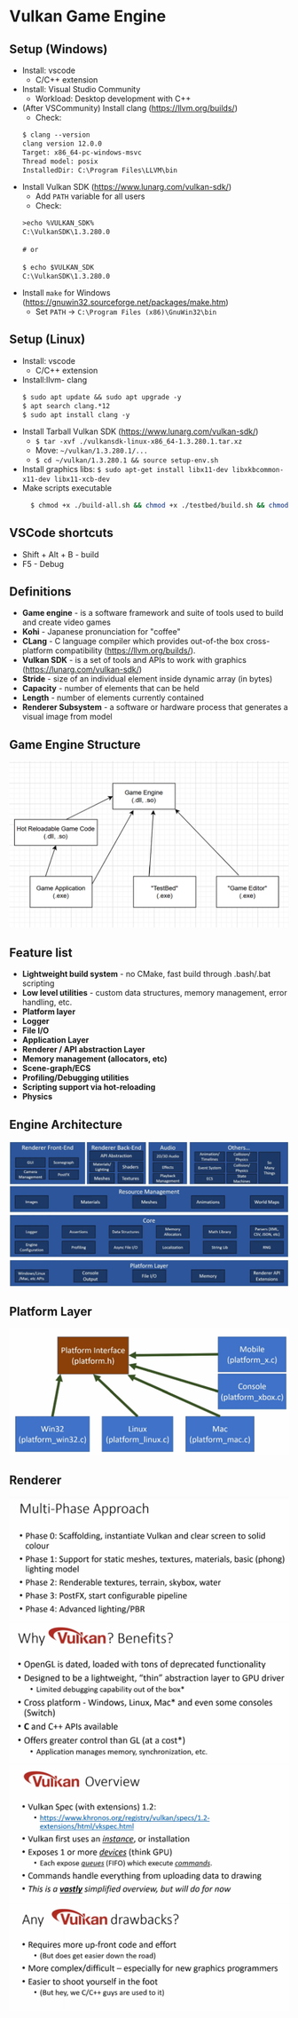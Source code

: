 # Vulkan Game Engine

## Setup (Windows)
- Install: vscode
    - C/C++ extension
- Install: Visual Studio Community
    - Workload: Desktop development with C++
- (After VSCommunity) Install clang (https://llvm.org/builds/)
    - Check:
    ```
    $ clang --version
    clang version 12.0.0
    Target: x86_64-pc-windows-msvc
    Thread model: posix
    InstalledDir: C:\Program Files\LLVM\bin
    ```
- Install Vulkan SDK (https://www.lunarg.com/vulkan-sdk/)
    - Add `PATH` variable for all users
    - Check:
    ```
    >echo %VULKAN_SDK%                                                                                       C:\VulkanSDK\1.3.280.0 

    # or
    
    $ echo $VULKAN_SDK
    C:\VulkanSDK\1.3.280.0
    ```
- Install `make` for Windows (https://gnuwin32.sourceforge.net/packages/make.htm)
  - Set `PATH` -> `C:\Program Files (x86)\GnuWin32\bin`

## Setup (Linux)
- Install: vscode
    - C/C++ extension
- Install:llvm- clang
  ```
  $ sudo apt update && sudo apt upgrade -y
  $ apt search clang.*12
  $ sudo apt install clang -y
  ```
- Install Tarball Vulkan SDK (https://www.lunarg.com/vulkan-sdk/)
  - `$ tar -xvf ./vulkansdk-linux-x86_64-1.3.280.1.tar.xz`
  - Move: `~/vulkan/1.3.280.1/...`
  - `$ cd ~/vulkan/1.3.280.1 && source setup-env.sh`
- Install graphics libs: `$ sudo apt-get install libx11-dev libxkbcommon-x11-dev libx11-xcb-dev`
- Make scripts executable 
  ```sh
    $ chmod +x ./build-all.sh && chmod +x ./testbed/build.sh && chmod +x ./engine/build.sh
  ```

## VSCode shortcuts
- Shift + Alt + B - build
- F5 - Debug

## Definitions
- **Game engine** - is a software framework and suite of tools used to build and create video games
- **Kohi** - Japanese pronunciation for "coffee" 
- **CLang** - C language compiler which provides out-of-the box cross-platform compatibility (https://llvm.org/builds/).
- **Vulkan SDK** - is a set of tools and APIs to work with graphics (https://lunarg.com/vulkan-sdk/)
- **Stride** - size of an individual element inside dynamic array (in bytes)
- **Capacity** - number of elements that can be held
- **Length** - number of elements currently contained
- **Renderer Subsystem** - a software or hardware process that generates a visual image from model

## Game Engine Structure
![](./forReadme/GEStructure.png)

## Feature list
- **Lightweight build system** - no CMake, fast build through .bash/.bat scripting
- **Low level utilities** - custom data structures, memory management, error handling, etc.
- **Platform layer**
- **Logger**
- **File I/O**
- **Application Layer**
- **Renderer / API abstraction Layer**
- **Memory management (allocators, etc)**
- **Scene-graph/ECS**
- **Profiling/Debugging utilities**
- **Scripting support via hot-reloading**
- **Physics**

## Engine Architecture
![](./forReadme/EngineArchitecture.png)

## Platform Layer
![](./forReadme/PlatformLayer.png)

## Renderer
![](./forReadme/MultiphaseApproach.png)
![](./forReadme/WhyVulkan.png)
![](./forReadme/VulkanOverview.png)
![](./forReadme/VulkanDrawbacks.png)
